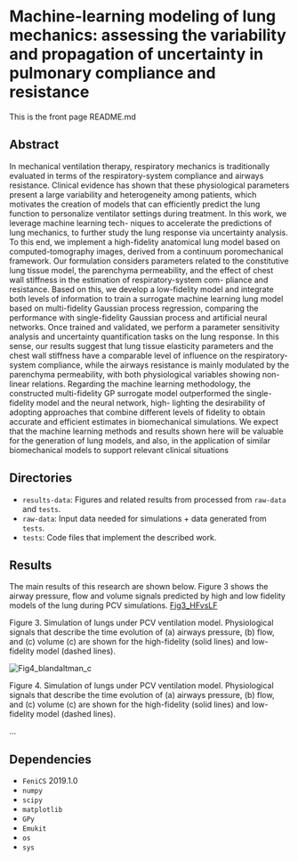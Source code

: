 # Machine-learning modeling of lung mechanics: assessing the variability and propagation of uncertainty in pulmonary compliance and resistance

This is the front page README.md

## Abstract
In mechanical ventilation therapy, respiratory mechanics is traditionally evaluated in terms of the respiratory-system
compliance and airways resistance. Clinical evidence has shown that these physiological parameters present a large
variability and heterogeneity among patients, which motivates the creation of models that can efficiently predict the
lung function to personalize ventilator settings during treatment. In this work, we leverage machine learning tech-
niques to accelerate the predictions of lung mechanics, to further study the lung response via uncertainty analysis. To
this end, we implement a high-fidelity anatomical lung model based on computed-tomography images, derived from
a continuum poromechanical framework. Our formulation considers parameters related to the constitutive lung tissue
model, the parenchyma permeability, and the effect of chest wall stiffness in the estimation of respiratory-system com-
pliance and resistance. Based on this, we develop a low-fidelity model and integrate both levels of information to train
a surrogate machine learning lung model based on multi-fidelity Gaussian process regression, comparing the performance
with single-fidelity Gaussian process and artificial neural networks. Once trained and validated, we perform
a parameter sensitivity analysis and uncertainty quantification tasks on the lung response. In this sense, our results
suggest that lung tissue elasticity parameters and the chest wall stiffness have a comparable level of influence on the
respiratory-system compliance, while the airways resistance is mainly modulated by the parenchyma permeability,
with both physiological variables showing non-linear relations. Regarding the machine learning methodology, the
constructed multi-fidelity GP surrogate model outperformed the single-fidelity model and the neural network, high-
lighting the desirability of adopting approaches that combine different levels of fidelity to obtain accurate and efficient
estimates in biomechanical simulations. We expect that the machine learning methods and results shown here will be
valuable for the generation of lung models, and also, in the application of similar biomechanical models to support
relevant clinical situations

## Directories
- `results-data`: Figures and related results from processed from `raw-data` and `tests`.
- `raw-data`: Input data needed for simulations + data generated from `tests`.
- `tests`:  Code files that implement the described work.

## Results
The main results of this research are shown below. Figure 3 shows the airway pressure, flow and volume signals predicted by high and low fidelity models of the lung during PCV simulations.
[Fig3_HFvsLF](https://github.com/comp-medicine-uc/ML-lung-mechanics-UQ/assets/95642663/660878d7-fe65-45e4-8dc0-baa7631abe16)

Figure 3. Simulation of lungs under PCV ventilation model. Physiological signals that describe the time evolution of (a) airways pressure, (b) flow, and (c) volume (c) are shown for the high-fidelity (solid lines) and low-fidelity model (dashed lines).

![Fig4_blandaltman_c](https://github.com/comp-medicine-uc/ML-lung-mechanics-UQ/assets/95642663/f8e77dc1-d411-42f2-a1ec-3bbac93653cb)

Figure 4. Simulation of lungs under PCV ventilation model. Physiological signals that describe the time evolution of (a) airways pressure, (b) flow, and (c) volume (c) are shown for the high-fidelity (solid lines) and low-fidelity model (dashed lines).

...

## Dependencies
- `FeniCS` 2019.1.0
- `numpy`
- `scipy`
- `matplotlib`
- `GPy`
- `Emukit`
- `os`
- `sys`
